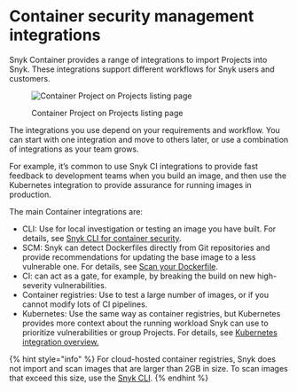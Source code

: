 # Container security management integrations

Snyk Container provides a range of integrations to import Projects into Snyk. These integrations support different workflows for Snyk users and customers.

<figure><img src="../../.gitbook/assets/Snyk container integrations.png" alt="Container Project on Projects listing page"><figcaption><p>Container Project on Projects listing page</p></figcaption></figure>

The integrations you use depend on your requirements and workflow. You can start with one integration and move to others later, or use a combination of integrations as your team grows.

For example, it’s common to use Snyk CI integrations to provide fast feedback to development teams when you build an image, and then use the Kubernetes integration to provide assurance for running images in production.

The main Container integrations are:

* CLI: Use for local investigation or testing an image you have built. For details, see [Snyk CLI for container security](../../snyk-cli/scan-and-maintain-projects-using-the-cli/snyk-cli-for-snyk-container/).
* SCM: Snyk can detect Dockerfiles directly from Git repositories and provide recommendations for updating the base image to a less vulnerable one. For details, see [Scan your Dockerfile](../../scan-with-snyk/snyk-container/scan-your-dockerfile/).
* CI: can act as a gate, for example, by breaking the build on new high-severity vulnerabilities.
* Container registries: Use to test a large number of images, or if you cannot modify lots of CI pipelines.
* Kubernetes: Use the same way as container registries, but Kubernetes provides more context about the running workload Snyk can use to prioritize vulnerabilities or group Projects. For details, see [Kubernetes integration overview.](../../scan-with-snyk/snyk-container/integrate-with-kubernetes/overview-of-the-kubernetes-integration/)

{% hint style="info" %}
For cloud-hosted container registries, Snyk does not import and scan images that are larger than 2GB in size. To scan images that exceed this size, use the [Snyk CLI](../../snyk-cli/scan-and-maintain-projects-using-the-cli/snyk-cli-for-snyk-container/).
{% endhint %}
